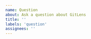 ```yaml
---
name: Question
about: Ask a question about GitLens
title: ''
labels: 'question'
assignees: ''
---
```


<!-- Please search existing issues to avoid creating duplicates. -->
